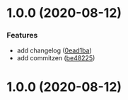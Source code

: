 # 1.0.0 (2020-08-12)


### Features

* add changelog ([0ead1ba](https://github.com/sucaizi/oh-my-ts-template/commit/0ead1baa4e481c737d4bd95c89fa986ef2b0cada))
* add commitzen ([be48225](https://github.com/sucaizi/oh-my-ts-template/commit/be48225e637ac9118383157f5d5075d8a434a506))



# 1.0.0 (2020-08-12)



